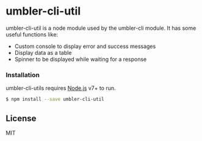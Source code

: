 # umbler-cli-util

umbler-cli-util is a node module used by the umbler-cli module.
It has some useful functions like:
  - Custom console to display error and success messages
  - Display data as a table
  - Spinner to be displayed while waiting for a response

### Installation

umbler-cli-utils requires [Node.js](https://nodejs.org/) v7+ to run.

```sh
$ npm install --save umbler-cli-util
```

License
----

MIT
